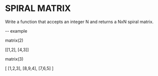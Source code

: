 # SPIRAL MATRIX

Write a function that accepts an integer N and returns a NxN spiral matrix.

-- example

matrix(2)

[[1,2],
[4,3]]

matrix(3)

[
[1,2,3],
[8,9,4],
[7,6,5]
]
